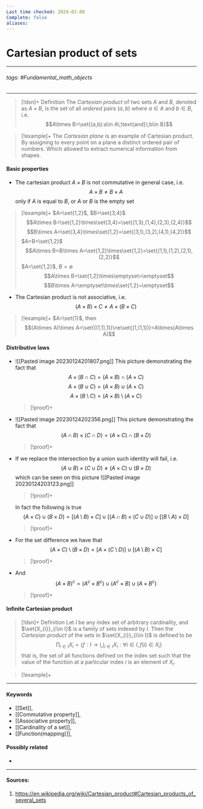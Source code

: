 ```yaml
---
Last time checked: 2024-02-08
Complete: false
aliases:
---
```

# Cartesian product of sets
***
###### tags: #Fundamental_math_objects 
***
>[!dsn]+ Definition
>The *Cartesian product* of two sets $A$ and $B$, denoted as $A\times B$, is the set of all *ordered* pairs $(a,b)$ where $a\in A$ and $b\in B$, i.e.
>$$A\times B=\set{(a,b):a\in A\;\text{and}\;b\in B}$$

>[!example]+
>The *Cartesian plane* is an example of Cartesian product. By assigning to every point on a plane a distinct ordered pair of numbers. Which allowed to extract numerical information from shapes.

#### Basic properties
- The cartesian product $A\times B$ is not commutative in general case, i.e.
  $$A\times B\ne B\times A$$
  only if $A$ is equal to $B$, or $A$ or $B$ is the empty set
  
 >[!example]+
  >$A=\set{1,2}$, $B=\set{3,4}$
  >$$A\times B=\set{1,2}\times\set{3,4}=\set{(1,3),(1,4),(2,3),(2,4)}$$
  >$$B\times A=\set{3,4}\times\set{1,2}=\set{(3,1),(3,2),(4,1),(4,2)}$$
  >${}$
  >$A=B=\set{1,2}$
  >$$A\times B=B\times A=\set{1,2}\times\set{1,2}=\set{(1,1),(1,2),(2,1),(2,2)}$$
  >${}$
  >$A=\set{1,2}$, $B=\emptyset$
  >$$A\times B=\set{1,2}\times\emptyset=\emptyset$$
  >$$B\times A=\emptyset\times\set{1,2}=\emptyset$$
  
- The Cartesian product is not associative, i.e.
  $$(A\times B)\times C\ne A\times(B\times C)$$
 
 >[!example]+
 >$A=\set{1}$, then 
 >$$(A\times A)\times A=\set{((1,1),1)}\ne\set{(1,(1,1))}=A\times(A\times A)$$
  
#### Distributive laws
- ![[Pasted image 20230124201807.png]]
  This picture demonstrating the fact that
  $$A\times(B\cap C)=(A\times B)\cap(A\times C)$$
  $$A\times(B\cup C)=(A\times B)\cup(A\times C)$$
  $$A\times(B\setminus C)=(A\times B)\setminus(A\times C)$$
  >[!proof]+
  >
  
- ![[Pasted image 20230124202356.png]]
  This picture demonstrating the fact that 
  $$(A\cap B)\times(C\cap D)=(A\times C)\cap(B\times D)$$
  >[!proof]+
  >
  
- If we replace the intersection by a union such identity will fail, i.e.
  $$(A\cup B)\times(C\cup D)\ne(A\times C)\cup(B\times D)$$
  which can be seen on this picture
  ![[Pasted image 20230124203123.png]]
  >[!proof]+
  >
  
  In fact the following is true
  $$(A\times C)\cup(B\times D)=[(A\setminus B)\times C]\cup[(A\cap B)\times(C\cup D)]\cup[(B\setminus A)\times D]$$
  >[!proof]+
  >

- For the set difference we have that 
  $$(A\times C)\setminus(B\times D)=[A\times(C\setminus D)]\cup[(A\setminus B)\times C]$$
  >[!proof]+
  >

- And 
  $$(A\times B)^{c}=\left(A^{c}\times B^{c} \right)\cup\left(A^{c}\times B \right)\cup\left(A\times B^{c} \right)$$
  >[!proof]+
  >
  
#### Infinite Cartesian product
>[!dsn]+ Definition
>Let $I$ be any index set of arbitrary cardinality, and $\set{X_{i}}_{i\in I}$ is a family of sets indexed by $I$. Then the *Cartesian product* of the sets in $\set{X_{i}}_{i\in I}$ is defined to be
>$$\prod_{i\in I}X_{i}=\left\{f:I\to\bigcup_{i\in I}X_{i}:\forall i\in I, f(i)\in X_{i} \right\}$$
>that is, the set of all functions defined on the index set such that the value of the function at a particular index $i$ is an element of $X_{i}$.

>[!example]+
>
***
#### Keywords
- [[Set]],
- [[Commutative property]],
- [[Associative property]],
- [[Cardinality of a set]],
- [[Function(mapping)]],
#### Possibly related
- 
***
#### Sources:
1. https://en.wikipedia.org/wiki/Cartesian_product#Cartesian_products_of_several_sets